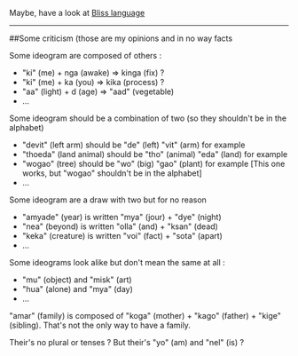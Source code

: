 Maybe, have a look at [Bliss language](http://www.blissymbolics.org/images/bliss-rules.pdf)

---

##Some criticism (those are my opinions and in no way facts

Some ideogram are composed of others :

* "ki" (me) + nga (awake) => kinga (fix) ?
* "ki" (me) + ka (you) => kika (process) ?
* "aa" (light) + d (age) => "aad" (vegetable)
* ...


Some ideogram should be a combination of two (so they shouldn't be in the alphabet)

* "devit" (left arm) should be "de" (left) "vit" (arm) for example
* "thoeda" (land animal) should be "tho" (animal) "eda" (land) for example
* "wogao" (tree) should be "wo" (big) "gao" (plant) for example [This one works, but "wogao" shouldn't be in the alphabet]
* ...


Some ideogram are a draw with two but for no reason
* "amyade" (year) is written "mya" (jour) + "dye" (night)
* "nea" (beyond) is written "olla" (and) + "ksan" (dead)
* "keka" (creature) is written "voi" (fact) + "sota" (apart) 
* ...


Some ideograms look alike but don't mean the same at all :
* "mu" (object) and "misk" (art)
* "hua" (alone) and "mya" (day)
* ...


"amar" (family) is composed of "koga" (mother) + "kago" (father) + "kige" (sibling).
That's not the only way to have a family.

Their's no plural or tenses ?
But their's "yo" (am) and "nel" (is) ?
